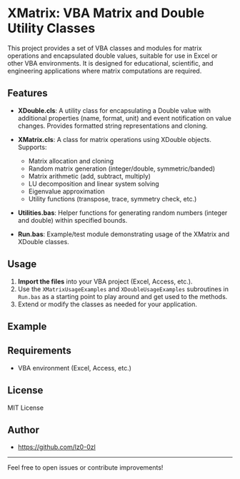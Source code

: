 # XMatrix: VBA Matrix and Double Utility Classes

This project provides a set of VBA classes and modules for matrix operations and encapsulated double values, suitable for use in Excel or other VBA environments. It is designed for educational, scientific, and engineering applications where matrix computations are required.

## Features

- **XDouble.cls**: A utility class for encapsulating a Double value with additional properties (name, format, unit) and event notification on value changes. Provides formatted string representations and cloning.

- **XMatrix.cls**: A class for matrix operations using XDouble objects. Supports:
  - Matrix allocation and cloning
  - Random matrix generation (integer/double, symmetric/banded)
  - Matrix arithmetic (add, subtract, multiply)
  - LU decomposition and linear system solving
  - Eigenvalue approximation
  - Utility functions (transpose, trace, symmetry check, etc.)

- **Utilities.bas**: Helper functions for generating random numbers (integer and double) within specified bounds.

- **Run.bas**: Example/test module demonstrating usage of the XMatrix and XDouble classes.

## Usage

1. **Import the files** into your VBA project (Excel, Access, etc.).
2. Use the `XMatrixUsageExamples` and `XDoubleUsageExamples` subroutines in `Run.bas` as a starting point to play around and get used to the methods.
3. Extend or modify the classes as needed for your application.

## Example

## Requirements
- VBA environment (Excel, Access, etc.)

## License
MIT License

## Author
- https://github.com/lz0-0zl

---
Feel free to open issues or contribute improvements!